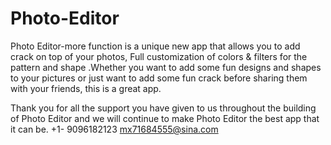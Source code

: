 # Photo-Editor

Photo Editor-more function is a unique new app that allows you to add crack on top of your photos, Full customization of colors & filters for the pattern and shape .Whether you want to add some fun designs and shapes to your pictures or just want to add some fun crack before sharing them with your friends, this is a great app.

Thank you for all the support you have given to us throughout the building of Photo Editor and we will continue to make Photo Editor the best app that it can be.
+1- 9096182123 mx71684555@sina.com
